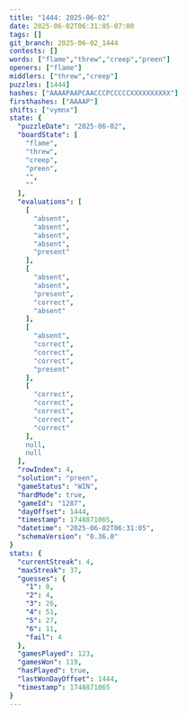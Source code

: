 ```yaml
---
title: "1444: 2025-06-02"
date: 2025-06-02T06:31:05-07:00
tags: []
git_branch: 2025-06-02_1444
contests: []
words: ["flame","threw","creep","preen"]
openers: ["flame"]
middlers: ["threw","creep"]
puzzles: [1444]
hashes: ["AAAAPAAPCAACCCPCCCCCXXXXXXXXXX"]
firsthashes: ["AAAAP"]
shifts: ["vymnx"]
state: {
  "puzzleDate": "2025-06-02",
  "boardState": [
    "flame",
    "threw",
    "creep",
    "preen",
    "",
    ""
  ],
  "evaluations": [
    [
      "absent",
      "absent",
      "absent",
      "absent",
      "present"
    ],
    [
      "absent",
      "absent",
      "present",
      "correct",
      "absent"
    ],
    [
      "absent",
      "correct",
      "correct",
      "correct",
      "present"
    ],
    [
      "correct",
      "correct",
      "correct",
      "correct",
      "correct"
    ],
    null,
    null
  ],
  "rowIndex": 4,
  "solution": "preen",
  "gameStatus": "WIN",
  "hardMode": true,
  "gameId": "1287",
  "dayOffset": 1444,
  "timestamp": 1748871065,
  "datetime": "2025-06-02T06:31:05",
  "schemaVersion": "0.36.0"
}
stats: {
  "currentStreak": 4,
  "maxStreak": 37,
  "guesses": {
    "1": 0,
    "2": 4,
    "3": 26,
    "4": 51,
    "5": 27,
    "6": 11,
    "fail": 4
  },
  "gamesPlayed": 123,
  "gamesWon": 119,
  "hasPlayed": true,
  "lastWonDayOffset": 1444,
  "timestamp": 1748871065
}
---
```

<!-- more -->
